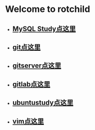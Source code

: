 # Welcome to rotchild

 * ## [MySQL Study点这里](./DATABASE_MySQL.md)<br/>
 * ## [git点这里](./git的使用.md)<br/>
 * ## [gitserver点这里](./gitserver.md)<br/>
 * ## [gitlab点这里](./Gitlab)<br/>
 * ## [ubuntustudy点这里](./ubuntustudy.md)<br/>
 * ## [vim点这里](./vim.md)<br/>

